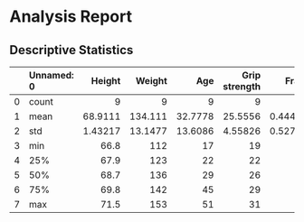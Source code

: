 
# Analysis Report

## Descriptive Statistics
|    | Unnamed: 0   |   Height |   Weight |     Age |   Grip strength |   Frailty |
|---:|:-------------|---------:|---------:|--------:|----------------:|----------:|
|  0 | count        |  9       |   9      |  9      |         9       |  9        |
|  1 | mean         | 68.9111  | 134.111  | 32.7778 |        25.5556  |  0.444444 |
|  2 | std          |  1.43217 |  13.1477 | 13.6086 |         4.55826 |  0.527046 |
|  3 | min          | 66.8     | 112      | 17      |        19       |  0        |
|  4 | 25%          | 67.9     | 123      | 22      |        22       |  0        |
|  5 | 50%          | 68.7     | 136      | 29      |        26       |  0        |
|  6 | 75%          | 69.8     | 142      | 45      |        29       |  1        |
|  7 | max          | 71.5     | 153      | 51      |        31       |  1        |
